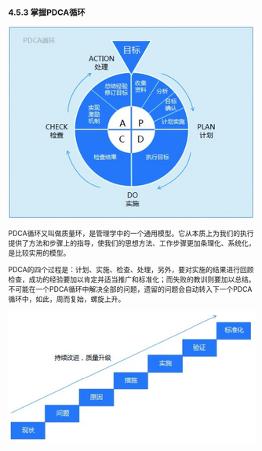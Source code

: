 ### 4.5.3 掌握PDCA循环

![](images/image02081_jpeg)

PDCA循环又叫做质量环，是管理学中的一个通用模型。它从本质上为我们的执行提供了方法和步骤上的指导，使我们的思想方法、工作步骤更加条理化、系统化，是比较实用的模型。

PDCA的四个过程是：计划、实施、检查、处理，另外，要对实施的结果进行回顾检查，成功的经验要加以肯定并适当推广和标准化；而失败的教训则要加以总结。不可能在一个PDCA循环中解决全部的问题，遗留的问题会自动转入下一个PDCA循环中，如此，周而复始，螺旋上升。

![](images/image02082_jpeg)

